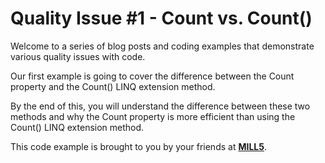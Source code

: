 # Quality Issue #1 - Count vs. Count()

Welcome to a series of blog posts and coding examples that demonstrate various quality issues with code.

Our first example is going to cover the difference between the Count property and the Count() LINQ extension method.

By the end of this, you will understand the difference between these two methods and why the Count property is more efficient than using the Count() LINQ extension method.

This code example is brought to you by your friends at **[MILL5](https://mill5.com)**.
